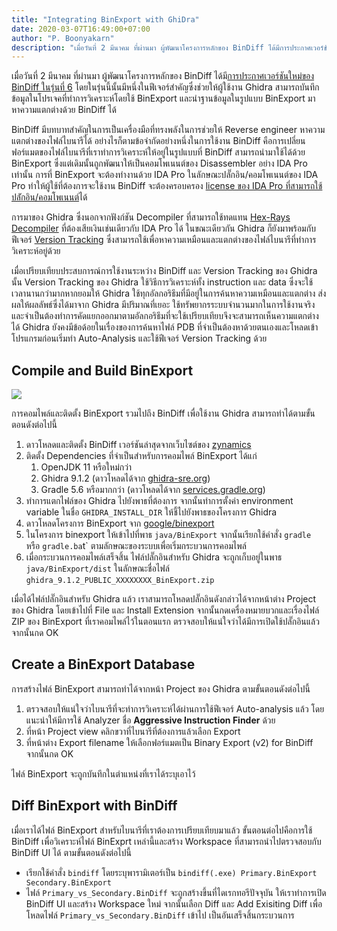 ```yaml
---
title: "Integrating BinExport with GhiDra"
date: 2020-03-07T16:49:00+07:00
author: "P. Boonyakarn"
description: "เมื่อวันที่ 2 มีนาคม ที่ผ่านมา ผู้พัฒนาโครงการหลักของ BinDiff ได้มีการประกาศเวอร์ชันใหม่ของ BinDiff ในรุ่นที่ 6 โดยในรุ่นนี้นั้นมีหนึ่งในฟีเจอร์สำคัญซึ่งช่วยให้ผู้ใช้งาน Ghidra สามารถบันทึกข้อมูลในโปรเจคที่ทำการวิเคราะห์โดยใช้ BinExport และนำฐานข้อมูลในรูปแบบ BinExport มาหาความแตกต่างด้วย BinDiff ได้"
---
```


เมื่อวันที่ 2 มีนาคม ที่ผ่านมา ผู้พัฒนาโครงการหลักของ BinDiff ได้มี[การประกาศเวอร์ชันใหม่ของ BinDiff ในรุ่นที่ 6](https://twitter.com/AdmVonSchneider/status/1234178304837668869) โดยในรุ่นนี้นั้นมีหนึ่งในฟีเจอร์สำคัญซึ่งช่วยให้ผู้ใช้งาน Ghidra สามารถบันทึกข้อมูลในโปรเจคที่ทำการวิเคราะห์โดยใช้ BinExport และนำฐานข้อมูลในรูปแบบ BinExport มาหาความแตกต่างด้วย BinDiff ได้

BinDiff มีบทบาทสำคัญในการเป็นเครื่องมือที่ทรงพลังในการช่วยให้ Reverse engineer หาความแตกต่างของไฟล์ไบนารีได้ อย่างไรก็ตามข้อจำกัดอย่างหนึ่งในการใช้งาน BinDiff คือการเปลี่ยนฟอร์แมตของไฟล์ไบนารีที่เราทำการวิเคราะห์ให้อยู่ในรูปแบบที่ BinDiff สามารถนำมาใช้ได้ด้วย BinExport ซึ่งแต่เดิมนั้นถูกพัฒนาให้เป็นคอมโพเนนต์ของ Disassembler อย่าง IDA Pro เท่านั้น การที่ BinExport จะต้องทำงานด้วย IDA Pro ในลักษณะปลั๊กอิน/คอมโพเนนต์ของ IDA Pro ทำให้ผู้ใช้ที่ต้องการจะใช้งาน BinDiff จะต้องครอบครอง [license ของ IDA Pro ที่สามารถใช้ปลัํกอิน/คอมโพเนนต์](https://www.hex-rays.com/order/)ได้

การมาของ Ghidra ซึ่งนอกจากฟังก์ชัน Decompiler ที่สามารถใช้ทดแทน [Hex-Rays Decompiler](https://www.hex-rays.com/products/decompiler/) ที่ต้องเสียเงินเช่นเดียวกับ IDA Pro ได้ ในขณะเดียวกัน Ghidra ก็ยังมาพร้อมกับฟีเจอร์ [Version Tracking](https://ghidra.re/courses/GhidraClass/Intermediate/VersionTracking_withNotes.html#VersionTracking.html) ซึ่งสามารถใช้เพื่อหาความเหมือนและแตกต่างของไฟล์ไบนารีที่ทำการวิเคราะห์อยู่ด้วย

เมื่อเปรียบเทียบประสบการณ์การใช้งานระหว่าง BinDiff และ Version Tracking ของ Ghidra นั้น Version Tracking ของ Ghidra ใช้วิธีการวิเคราะห์ทั้ง instruction และ data ซึ่งจะใช้เวลานานกว่ามากหากยอมให้ Ghidra ใช้ทุกอัลกอริธึมที่มีอยู่ในการค้นหาความเหมือนและแตกต่าง ส่งผลให้ผลลัพธ์ซึ่งได้มาจาก Ghidra มีปริมาณที่เยอะ ใช้ทรัพยากรระบบจำนวนมากในการใช้งานจริง และจำเป็นต้องทำการคัดแยกออกมาตามอัลกอริธึมที่จะใช้เปรียบเทียบจึงจะสามารถเห็นความแตกต่างได้ Ghidra ยังคงมีข้อด้อยในเรื่องของการค้นหาไฟล์ PDB ที่จำเป็นต้องหาด้วยตนเองและโหลดเข้าโปรแกรมก่อนเริ่มทำ Auto-Analysis และใช้ฟีเจอร์ Version Tracking ด้วย

## Compile and Build BinExport

![](https://1.bp.blogspot.com/-jZGUs6We5hI/XmNrrO7aA1I/AAAAAAAAVHk/kZ5WiqghyS04EpMsjAPYtLZb4chbh7nggCLcBGAsYHQ/s1600/Untitled.png)

การคอมไพล์และติดตั้ง BinExport รวมไปถึง BinDiff เพื่อใช้งาน Ghidra สามารถทำได้ตามขั้นตอนดังต่อไปนี้

1. ดาวโหลดและติดตั้ง BinDiff เวอร์ชันล่าสุดจากเว็บไซต์ของ [zynamics](https://zynamics.com/software.html)
2. ติดตั้ง Dependencies ที่จำเป็นสำหรับการคอมไพล์ BinExport ได้แก่
   1. OpenJDK 11 หรือใหม่กว่า
   2. Ghidra 9.1.2 (ดาวโหลดได้จาก [ghidra-sre.org](http://ghidra-sre.org/))
   3. Gradle 5.6 หรือมากกว่า (ดาวโหลดได้จาก [services.gradle.org](http://services.gradle.org/))
3. ทำการแตกไฟล์ของ Ghidra ไปยังพาธที่ต้องการ จากนั้นทำการตั้งค่า environment variable ในชื่อ `GHIDRA_INSTALL_DIR` ให้ชี้ไปยังพาธของโครงการ Ghidra
4. ดาวโหลดโครงการ BinExport จาก [google/binexport](https://github.com/google/binexport/)
5. ในโครงการ binexport ให้เข้าไปที่พาธ `java/BinExport` จากนั้นเรียกใช้คำสั่ง `gradle` หรือ `gradle.ba`t` ตามลักษณะของระบบเพื่อเริ่มกระบวนการคอมไพล์
6. เมื่อกระบวนการคอมไพล์เสร็จสิ้น ไฟล์ปลั๊กอินสำหรับ Ghidra จะถูกเก็บอยู่ในพาธ `java/BinExport/dist` ในลักษณะชื่อไฟล์ `ghidra_9.1.2_PUBLIC_XXXXXXXX_BinExport.zip`

เมื่อได้ไฟล์ปลั๊กอินสำหรับ Ghidra แล้ว เราสามารถโหลดปลั๊กอินดังกล่าวได้จากหน้าต่าง Project ของ Ghidra โดยเข้าไปที่ File และ Install Extension จากนั้นกดเครื่องหมายบวกและเรื่องไฟล์ ZIP ของ BinExport ที่เราคอมไพล์ไว้ในตอนแรก ตรวจสอบให้แน่ใจว่าได้มีการเปิดใช้ปลั๊กอินแล้ว จากนั้นกด OK

## Create a BinExport Database

การสร้างไฟล์ BinExport สามารถทำได้จากหน้า Project ของ Ghidra ตามขั้นตอนดังต่อไปนี้

1. ตรวจสอบให้แน่ใจว่าไบนารีที่จะทำการวิเคราะห์ได้ผ่านการใช้ฟีเจอร์ Auto-analysis แล้ว โดยแนะนำให้มีการใช้ Analyzer ชื่อ **Aggressive Instruction Finder** ด้วย
2. ที่หน้า Project view คลิกขวาที่ไบนารีที่ต้องการแล้วเลือก Export
3. ที่หน้าต่าง Export filename ให้เลือกฟอร์แมตเป็น Binary Export (v2) for BinDiff จากนั้นกด OK
   
ไฟล์ BinExport จะถูกบันทึกในตำแหน่งที่เราได้ระบุเอาไว้

## Diff BinExport with BinDiff

เมื่อเราได้ไฟล์ BinExport สำหรับไบนารีที่เราต้องการเปรียบเทียบมาแล้ว ขั้นตอนต่อไปคือการใช้ BinDiff เพื่อวิเคราะห์ไฟล์ BinExprt เหล่านี้และสร้าง Workspace ที่สามารถนำไปตรวจสอบกับ BinDiff UI ได้ ตามขั้นตอนดังต่อไปนี้

- เรียกใช้คำสั่ง `bindiff` โดยระบุพารามิเตอร์เป็น `bindiff(.exe) Primary.BinExport Secondary.BinExport`
- ไฟล์ `Primary_vs_Secondary.BinDiff` จะถูกสร้างขึ้นที่ไดเรกทอรีปัจจุบัน ให้เราทำการเปิด BinDiff UI และสร้าง Workspace ใหม่ จากนั้นเลือก Diff และ Add Exisiting Diff เพื่อโหลดไฟล์ `Primary_vs_Secondary.BinDiff` เข้าไป เป็นอันเสร็จสิ้นกระบวนการ